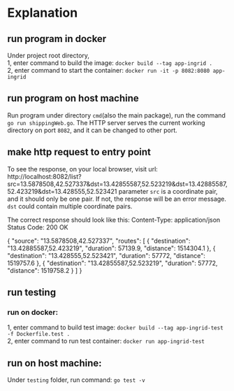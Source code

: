 # Explanation
## run program in docker
Under project root directory, <br>
1, enter command to build the image: `docker build --tag app-ingrid .`<br>
2, enter command to start the container: `docker run -it -p 8082:8080 app-ingrid`
## run program on host machine
Run program under directory `cmd`(also the main package), run the command `go run shippingWeb.go`.
The HTTP server serves the current working directory on port `8082`, and it can be changed to other port.

## make http request to entry point
To see the response, on your local browser, visit url: http://localhost:8082/list?src=13.5878508,42.527337&dst=13.42855587,52.523219&dst=13.42885587,52.423219&dst=13.428555,52.523421
parameter `src` is a coordinate pair, and it should only be one pair. If not, the response will be an error message. `dst` could contain multiple coordinate pairs.

The correct response should look like this:
Content-Type: application/json
Status Code: 200 OK

{
  "source": "13.5878508,42.527337",
  "routes": [
    {
      "destination": "13.42885587,52.423219",
      "duration": 57139.9,
      "distance": 1514304.1
    },
    {
      "destination": "13.428555,52.523421",
      "duration": 57772,
      "distance": 1519757.6
    },
    {
      "destination": "13.42855587,52.523219",
      "duration": 57772,
      "distance": 1519758.2
    }
  ]
}

## run testing
### run on docker:
1, enter command to build test image: `docker build --tag app-ingrid-test -f Dockerfile.test .` <br>
2, enter command to run test container: `docker run app-ingrid-test`
## run on host machine:
Under `testing` folder, run command: `go test -v`